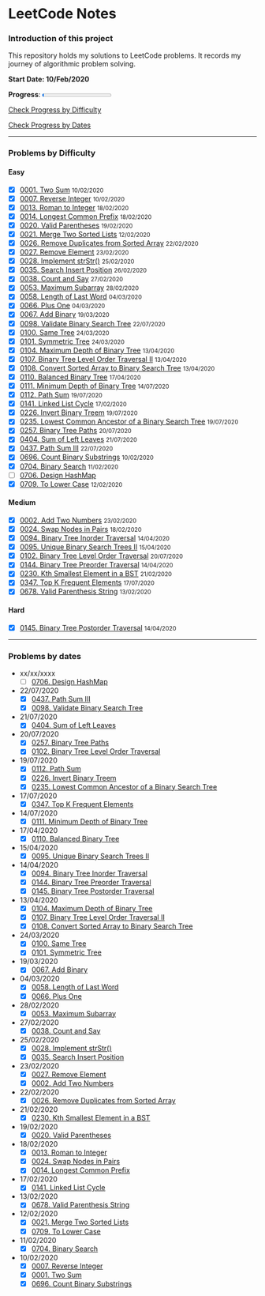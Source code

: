 # LeetCode Notes

### Introduction of this project

This repository holds my solutions to LeetCode problems. It records my journey of algorithmic problem solving.

**Start Date: 10/Feb/2020**

**Progress**: <progress value="34" max="1411"></progress>

[Check Progress by Difficulty](#difficulty)

[Check Progress by Dates](#dates)

---

### Problems by Difficulty <div id="difficulty"></div>

#### Easy

- [x] [0001. Two Sum](./problems/1.%20Two%20Sum.md) <small>10/02/2020</small>
- [x] [0007. Reverse Integer](./problems/7.%20Reverse%20Integer.md) <small>10/02/2020</small>
- [x] [0013. Roman to Integer](./problems/13.%20Roman%20to%20Integer.md) <small>18/02/2020</small>
- [x] [0014. Longest Common Prefix](./problems/14.%20Longest%20Common%20Prefix.md) <small>18/02/2020</small>
- [x] [0020. Valid Parentheses](./problems/20.%20Valid%20Parentheses.md) <small>19/02/2020</small>
- [x] [0021. Merge Two Sorted Lists](./problems/21.%20Merge%20Two%20Sorted%20Lists.md) <small>12/02/2020</small>
- [x] [0026. Remove Duplicates from Sorted Array](./problems/26.%20Remove%20Duplicates%20from%20Sorted%20Array.md) <small>22/02/2020</small>
- [x] [0027. Remove Element](./problems/27.%20Remove%20Element.md) <small>23/02/2020</small>
- [x] [0028. Implement strStr()](<./problems/28.%20Implement%20strStr().md>) <small>25/02/2020</small>
- [x] [0035. Search Insert Position](./problems/35.%20Search%20Insert%20Position.md) <small>26/02/2020</small>
- [x] [0038. Count and Say](./problems/38.%20Count%20and%20Say.md) <small>27/02/2020</small>
- [x] [0053. Maximum Subarray](./problems/53.%20Maximum%20Subarray.md) <small>28/02/2020</small>
- [x] [0058. Length of Last Word](./problems/58.%20Length%20of%20Last%20Word.md) <small>04/03/2020</small>
- [x] [0066. Plus One](./problems/66.%20Plus%20One.md) <small>04/03/2020</small>
- [x] [0067. Add Binary](./problems/67.%20Add%20Binary.md) <small>19/03/2020</small>
- [x] [0098. Validate Binary Search Tree](./problems/98.%20Validate%20Binary%20Search%20Tree.md) <small>22/07/2020</small>
- [x] [0100. Same Tree](./problems/100.%20Same%20Tree.md) <small>24/03/2020</small>
- [x] [0101. Symmetric Tree](./problems/101.%20Symmetric%20Tree.md) <small>24/03/2020</small>
- [x] [0104. Maximum Depth of Binary Tree](./problems/104.%20Maximum%20Depth%20of%20Binary%20Tree.md) <small>13/04/2020</small>
- [x] [0107. Binary Tree Level Order Traversal II](./problems/107.%20Binary%20Tree%20Level%20Order%20Traversal%20II.md) <small>13/04/2020</small>
- [x] [0108. Convert Sorted Array to Binary Search Tree](./problems/108.%20Convert%20Sorted%20Array%20to%20Binary%20Search%20Tree.md) <small>13/04/2020</small>
- [x] [0110. Balanced Binary Tree](./problems/110.%20Balanced%20Binary%20Tree.md) <small>17/04/2020</small>
- [x] [0111. Minimum Depth of Binary Tree](./problems/111.%20Minimum%20Depth%20of%20Binary%20Tree.md) <small>14/07/2020</small>
- [x] [0112. Path Sum](./problems/112.%20Path%20Sum.md) <small>19/07/2020</small>
- [x] [0141. Linked List Cycle](./problems/141.%20Linked%20List%20Cycle.md) <small>17/02/2020</small>
- [x] [0226. Invert Binary Treem](./problems/226.%20Invert%20Binary%20Treem.md) <small>19/07/2020</small>
- [x] [0235. Lowest Common Ancestor of a Binary Search Tree](./problems/235.%20Lowest%20Common%20Ancestor%20of%20a%20Binary%20Search%20Tree.md) <small>19/07/2020</small>
- [x] [0257. Binary Tree Paths](./problems/257.%20Binary%20Tree%20Paths.md) <small>20/07/2020</small>
- [x] [0404. Sum of Left Leaves](./problems/404.%20Sum%20of%20Left%20Leaves.md) <small>21/07/2020</small>
- [x] [0437. Path Sum III](./problems/437.%20Path%20Sum%20III.md) <small>22/07/2020</small>
- [x] [0696. Count Binary Substrings](./problems/696.%20Count%20Binary%20Substrings.md) <small>10/02/2020</small>
- [x] [0704. Binary Search](./problems/704.%20Binary%20Search.md) <small>11/02/2020</small>
- [ ] [0706. Design HashMap](./problems/706.%20Design%20HashMap.md)
- [x] [0709. To Lower Case](./problems/709.%20To%20Lower%20Case.md) <small>12/02/2020</small>

#### Medium

- [x] [0002. Add Two Numbers](./problems/2.%20Add%20Two%20Numbers.md) <small>23/02/2020</small>
- [x] [0024. Swap Nodes in Pairs](./problems/24.%20Swap%20Nodes%20in%20Pairs.md) <small>18/02/2020</small>
- [x] [0094. Binary Tree Inorder Traversal](./problems/94.%20Binary%20Tree%20Inorder%20Traversal.md) <small>14/04/2020</small>
- [x] [0095. Unique Binary Search Trees II](./problems/95.%20Unique%20Binary%20Search%20Trees%20II.md) <small>15/04/2020</small>
- [x] [0102. Binary Tree Level Order Traversal](./problems/102.%20Binary%20Tree%20Level%20Order%20Traversal.md) <small>20/07/2020</small>
- [x] [0144. Binary Tree Preorder Traversal](./problems/144.%20Binary%20Tree%20Preorder%20Traversal.md) <small>14/04/2020</small>
- [x] [0230. Kth Smallest Element in a BST](./problems/230.%20Kth%20Smallest%20Element%20in%20a%20BST.md) <small>21/02/2020</small>
- [x] [0347. Top K Frequent Elements](./problems/347.%20Top%20K%20Frequent%20Elements.md) <small>17/07/2020</small>
- [x] [0678. Valid Parenthesis String](./problems/678.%20Valid%20Parenthesis%20String.md) <small>13/02/2020</small>

#### Hard

- [x] [0145. Binary Tree Postorder Traversal](./problems/145.%20Binary%20Tree%20Postorder%20Traversal.md) <small>14/04/2020</small>

---

### Problems by dates <div id="dates"></div>

- xx/xx/xxxx
  - [ ] [0706. Design HashMap](./problems/706.%20Design%20HashMap.md)
- 22/07/2020
    - [x] [0437. Path Sum III](./problems/437.%20Path%20Sum%20III.md)
    - [x] [0098. Validate Binary Search Tree](./problems/98.%20Validate%20Binary%20Search%20Tree.md)
- 21/07/2020
    - [x] [0404. Sum of Left Leaves](./problems/404.%20Sum%20of%20Left%20Leaves.md) 
- 20/07/2020
    - [x] [0257. Binary Tree Paths](./problems/257.%20Binary%20Tree%20Paths.md)
    - [x] [0102. Binary Tree Level Order Traversal](./problems/102.%20Binary%20Tree%20Level%20Order%20Traversal.md)
- 19/07/2020
    - [x] [0112. Path Sum](./problems/112.%20Path%20Sum.md)
    - [x] [0226. Invert Binary Treem](./problems/226.%20Invert%20Binary%20Treem.md)
    - [x] [0235. Lowest Common Ancestor of a Binary Search Tree](./problems/235.%20Lowest%20Common%20Ancestor%20of%20a%20Binary%20Search%20Tree.md) 
- 17/07/2020
    - [x] [0347. Top K Frequent Elements](./problems/347.%20Top%20K%20Frequent%20Elements.md)
- 14/07/2020
  - [x] [0111. Minimum Depth of Binary Tree](./problems/111.%20Minimum%20Depth%20of%20Binary%20Tree.md)
- 17/04/2020
  - [x] [0110. Balanced Binary Tree](./problems/110.%20Balanced%20Binary%20Tree.md)
- 15/04/2020
  - [x] [0095. Unique Binary Search Trees II](./problems/95.%20Unique%20Binary%20Search%20Trees%20II.md)
- 14/04/2020
  - [x] [0094. Binary Tree Inorder Traversal](./problems/94.%20Binary%20Tree%20Inorder%20Traversal.md)
  - [x] [0144. Binary Tree Preorder Traversal](./problems/144.%20Binary%20Tree%20Preorder%20Traversal.md)
  - [x] [0145. Binary Tree Postorder Traversal](./problems/145.%20Binary%20Tree%20Postorder%20Traversal.md)
- 13/04/2020
  - [x] [0104. Maximum Depth of Binary Tree](./problems/104.%20Maximum%20Depth%20of%20Binary%20Tree.md)
  - [x] [0107. Binary Tree Level Order Traversal II](./problems/107.%20Binary%20Tree%20Level%20Order%20Traversal%20II.md)
  - [x] [0108. Convert Sorted Array to Binary Search Tree](./problems/108.%20Convert%20Sorted%20Array%20to%20Binary%20Search%20Tree.md)
- 24/03/2020
  - [x] [0100. Same Tree](./problems/100.%20Same%20Tree.md)
  - [x] [0101. Symmetric Tree](./problems/101.%20Symmetric%20Tree.md)
- 19/03/2020
  - [x] [0067. Add Binary](./problems/67.%20Add%20Binary.md)
- 04/03/2020
  - [x] [0058. Length of Last Word](./problems/58.%20Length%20of%20Last%20Word.md)
  - [x] [0066. Plus One](./problems/66.%20Plus%20One.md)
- 28/02/2020
  - [x] [0053. Maximum Subarray](./problems/53.%20Maximum%20Subarray.md)
- 27/02/2020
  - [x] [0038. Count and Say](./problems/38.%20Count%20and%20Say.md)
- 25/02/2020
  - [x] [0028. Implement strStr()](<./problems/28.%20Implement%20strStr().md>)
  - [x] [0035. Search Insert Position](./problems/35.%20Search%20Insert%20Position.md)
- 23/02/2020
  - [x] [0027. Remove Element](./problems/27.%20Remove%20Element.md)
  - [x] [0002. Add Two Numbers](./problems/2.%20Add%20Two%20Numbers.md)
- 22/02/2020
  - [x] [0026. Remove Duplicates from Sorted Array](./problems/26.%20Remove%20Duplicates%20from%20Sorted%20Array.md)
- 21/02/2020
  - [x] [0230. Kth Smallest Element in a BST](./problems/230.%20Kth%20Smallest%20Element%20in%20a%20BST.md)
- 19/02/2020
  - [x] [0020. Valid Parentheses](./problems/20.%20Valid%20Parentheses.md)
- 18/02/2020
  - [x] [0013. Roman to Integer](./problems/13.%20Roman%20to%20Integer.md)
  - [x] [0024. Swap Nodes in Pairs](./problems/24.%20Swap%20Nodes%20in%20Pairs.md)
  - [x] [0014. Longest Common Prefix](./problems/14.%20Longest%20Common%20Prefix.md)
- 17/02/2020
  - [x] [0141. Linked List Cycle](./problems/141.%20Linked%20List%20Cycle.md)
- 13/02/2020
  - [x] [0678. Valid Parenthesis String](./problems/678.%20Valid%20Parenthesis%20String.md)
- 12/02/2020
  - [x] [0021. Merge Two Sorted Lists](./problems/21.%20Merge%20Two%20Sorted%20Lists.md)
  - [x] [0709. To Lower Case](./problems/709.%20To%20Lower%20Case.md)
- 11/02/2020
  - [x] [0704. Binary Search](./problems/704.%20Binary%20Search.md)
- 10/02/2020
  - [x] [0007. Reverse Integer](./problems/7.%20Reverse%20Integer.md)
  - [x] [0001. Two Sum](./problems/1.%20Two%20Sum.md)
  - [x] [0696. Count Binary Substrings](./problems/696.%20Count%20Binary%20Substrings.md)
